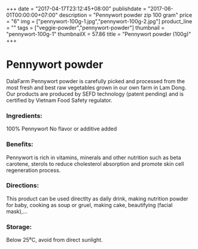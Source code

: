 +++
date = "2017-04-17T23:12:45+08:00"
publishdate = "2017-06-01T00:00:00+07:00"
description = "Pennywort powder zip 100 gram"
price = "6"
img = ["pennywort-100g-1.jpg","pennywort-100g-2.jpg"]
product_line = ""
tags = ["veggie-powder","pennywort-powder"]
thumbnail = "pennywort-100g-1"
thumbnailX = 57.86
title = "Pennywort powder (100g)"
+++

# Pennywort powder

DalaFarm Pennywort powder is carefully picked and processed from the most fresh and best raw vegetables 
grown in our own farm in Lam Dong. Our products are produced by SEFD technology (patent pending) and 
is certified by Vietnam Food Safety regulator.


### Ingredients: 
100% Pennywort
No flavor or additive added

### Benefits: 
Pennywort is rich in vitamins, minerals 
and other nutrition such as beta carotene, 
sterols to reduce cholesterol absorption 
and promote skin cell regeneration 
process.  

### Directions:  
This product can be used directlty as 
daily drink, making nutrition powder 
for baby, cooking as soup or gruel, 
making cake, beautifying (facial mask),...

### Storage: 
Below 25⁰C, avoid from direct sunlight.

